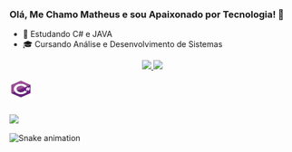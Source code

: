### Olá, Me Chamo Matheus e sou Apaixonado por Tecnologia! 👋


- 🌱 Estudando C# e JAVA
- 🎓 Cursando Análise e Desenvolvimento de Sistemas

<div align="center">
  <a href="https://github.com/MatheusxxLm">
  <img height="180em" src="https://github-readme-stats.vercel.app/api?username=MatheusxxLm&show_icons=true&theme=dark&include_all_commits=true&count_private=true"/>
  <img height="180em" src="https://github-readme-stats.vercel.app/api/top-langs/?username=MatheusxxLm&layout=compact&langs_count=7&theme=dark"/>
</div>
</div>
<div style="display: inline_block"><br>
  <img align="center" alt="Rafa-Csharp" height="30" width="40" src="https://raw.githubusercontent.com/devicons/devicon/master/icons/csharp/csharp-original.svg">
</div>

##

<div> 
  
  <a href="https://www.linkedin.com/in/matheus-lucas-martins-9a8406213/" target="_blank"><img src="https://img.shields.io/badge/-LinkedIn-%230077B5?style=for-the-badge&logo=linkedin&logoColor=white" target="_blank"></a> 
 
![Snake animation](https://github.com/MatheusxxLm/MatheusxxLm/blob/output/github-contribution-grid-snake.svg)
 
</div>
